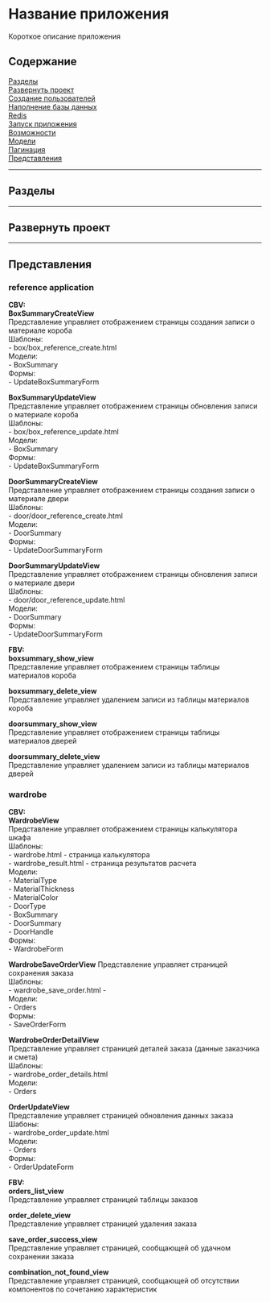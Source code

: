 # Название приложения   
Короткое описание приложения  

## Содержание  

[Разделы]()  
[Развернуть проект]()  
[Создание пользователей]()  
[Наполнение базы данных]()  
[Redis]()  
[Запуск приложения]()  
[Возможности]()  
[Модели]()  
[Пагинация]()  
[Представления](#Представления)  


----
## Разделы  


----
## Развернуть проект



----
## Представления 

### reference application  
**CBV:**  
**BoxSummaryCreateView**  
Представление управляет отображением страницы создания записи о материале короба  
Шаблоны:    
    - box/box_reference_create.html  
Модели:  
    - BoxSummary  
Формы:  
    - UpdateBoxSummaryForm  
  
  
**BoxSummaryUpdateView**  
Представление управляет отображением страницы обновления записи о материале короба  
Шаблоны:  
    - box/box_reference_update.html  
Модели:  
    - BoxSummary  
Формы:  
    - UpdateBoxSummaryForm  
  
  
**DoorSummaryCreateView**   
Представление управляет отображением страницы создания записи о материале двери  
Шаблоны:    
    - door/door_reference_create.html  
Модели:  
    - DoorSummary  
Формы:  
    - UpdateDoorSummaryForm  
  
  
**DoorSummaryUpdateView**  
Представление управляет отображением страницы обновления записи о материале двери  
Шаблоны:  
    - door/door_reference_update.html  
Модели:  
    - DoorSummary  
Формы:  
    - UpdateDoorSummaryForm  
  
  
**FBV:**  
**boxsummary_show_view**  
Представление управляет отображением страницы таблицы материалов короба  
  
  
**boxsummary_delete_view**   
Представление управляет удалением записи из таблицы материалов короба  
  
  
**doorsummary_show_view**  
Представление управляет отображением страницы таблицы материалов дверей  


**doorsummary_delete_view**   
Представление управляет удалением записи из таблицы материалов дверей  
  
  
  
### wardrobe  
**CBV:**  
**WardrobeView**  
Представление управляет отображением страницы калькулятора шкафа  
Шаблоны:   
    - wardrobe.html         - страница калькулятора  
    - wardrobe_result.html  - страница результатов расчета  
Модели:  
    - MaterialType   
    - MaterialThickness  
    - MaterialColor  
    - DoorType   
    - BoxSummary   
    - DoorSummary   
    - DoorHandle   
Формы:  
    - WardrobeForm  
  
  
**WardrobeSaveOrderView** 
Представление управляет страницей сохранения заказа  
Шаблоны:  
    - wardrobe_save_order.html  -  
Модели:  
    - Orders   
Формы:  
    - SaveOrderForm  
  
  
**WardrobeOrderDetailView**   
Представление управляет страницей деталей заказа (данные заказчика и смета)  
Шаблоны:  
    - wardrobe_order_details.html   
Модели:  
    - Orders    
  
  
**OrderUpdateView**   
Представление управляет страницей обновления данных заказа  
Шабоны:  
    - wardrobe_order_update.html  
Модели:  
    - Orders   
Формы:  
    - OrderUpdateForm  
  
  
**FBV:**  
**orders_list_view**     
Представление управляет страницей таблицы заказов   
  
  
**order_delete_view**    
Представление управляет страницей удаления заказа  
  
  
**save_order_success_view**    
Представление управляет страницей, сообщающей об удачном сохранении заказа   
  
  
**combination_not_found_view**    
Представление управляет страницей, сообщающей об отсутствии компонентов по сочетанию характеристик  
